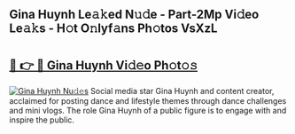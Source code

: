 ## Gina Huynh Le𝚊𝚔ed N𝚞𝚍e - Part-2Mp Vi𝚍eo Le𝚊𝚔s - H𝚘t O𝚗lyf𝚊ns Ph𝚘tos VsXzL

# <h2><a href="http://hf55wn.feru.top/?c=Gina+Huynh">🔗 👉 🔴 Gina Huynh Vi𝚍𝚎o Ph𝚘t𝚘𝚜</a></h2>

[![Gina Huynh Nu𝚍𝚎s](https://i.imgur.com/0TWrTi3.gif)](http://hf55wn.feru.top/?c=Gina+Huynh)
Social media star Gina Huynh and content creator, acclaimed for posting dance and lifestyle themes through dance challenges and mini vlogs. The role Gina Huynh of a public figure is to engage with and inspire the public. 
